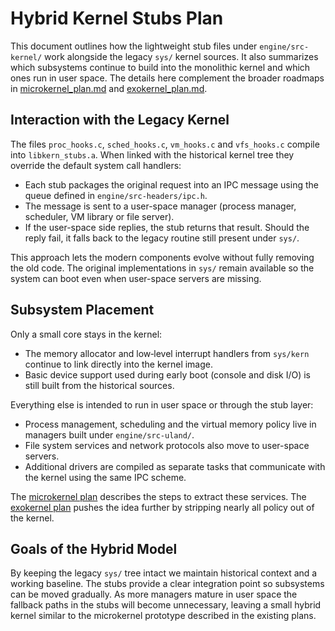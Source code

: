 # Hybrid Kernel Stubs Plan

This document outlines how the lightweight stub files under `engine/src-kernel/` work alongside the legacy `sys/` kernel sources.  It also summarizes which subsystems continue to build into the monolithic kernel and which ones run in user space.  The details here complement the broader roadmaps in [microkernel_plan.md](microkernel_plan.md) and [exokernel_plan.md](exokernel_plan.md).

## Interaction with the Legacy Kernel

The files `proc_hooks.c`, `sched_hooks.c`, `vm_hooks.c` and `vfs_hooks.c` compile into `libkern_stubs.a`.  When linked with the historical kernel tree they override the default system call handlers:

- Each stub packages the original request into an IPC message using the queue defined in `engine/src-headers/ipc.h`.
- The message is sent to a user-space manager (process manager, scheduler, VM library or file server).
- If the user-space side replies, the stub returns that result.  Should the reply fail, it falls back to the legacy routine still present under `sys/`.

This approach lets the modern components evolve without fully removing the old code.  The original implementations in `sys/` remain available so the system can boot even when user-space servers are missing.

## Subsystem Placement

Only a small core stays in the kernel:

- The memory allocator and low‐level interrupt handlers from `sys/kern` continue to link directly into the kernel image.
- Basic device support used during early boot (console and disk I/O) is still built from the historical sources.

Everything else is intended to run in user space or through the stub layer:

- Process management, scheduling and the virtual memory policy live in managers built under `engine/src-uland/`.
- File system services and network protocols also move to user-space servers.
- Additional drivers are compiled as separate tasks that communicate with the kernel using the same IPC scheme.

The [microkernel plan](microkernel_plan.md) describes the steps to extract these services.  The [exokernel plan](exokernel_plan.md) pushes the idea further by stripping nearly all policy out of the kernel.

## Goals of the Hybrid Model

By keeping the legacy `sys/` tree intact we maintain historical context and a working baseline.  The stubs provide a clear integration point so subsystems can be moved gradually.  As more managers mature in user space the fallback paths in the stubs will become unnecessary, leaving a small hybrid kernel similar to the microkernel prototype described in the existing plans.
